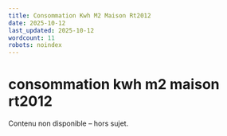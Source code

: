 ```yaml
---
title: Consommation Kwh M2 Maison Rt2012
date: 2025-10-12
last_updated: 2025-10-12
wordcount: 11
robots: noindex
---
```


# consommation kwh m2 maison rt2012

Contenu non disponible – hors sujet.